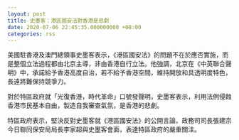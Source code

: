 ```yaml
---
layout: post
title: 史墨客：港區國安法對香港是悲劇
date: 2020-07-06 22:45:35.000000000 +08:00
categories: rss
---
```


美國駐香港及澳門總領事史墨客表示，《港區國安法》的問題不在於應否實施，而是整個立法過程都由北京主導，非由香港自行立法。他強調，北京在《中英聯合聲明》中，承諾給予香港高度自治，若不給予香港空間，維持開放和具透明度特色，長遠將難保持競爭力。

對於特區政府就「光復香港，時代革命」口號發聲明，史墨客表示，利用法例侵蝕香港市民基本自由，製造自我審查氣氛，是香港的悲劇。

特區政府表示，堅決反對史墨客就《港區國安法》的公開言論，政務司司長張建宗今日聯同保安局局長李家超與史墨客會面，表達特區政府的嚴重關注。
